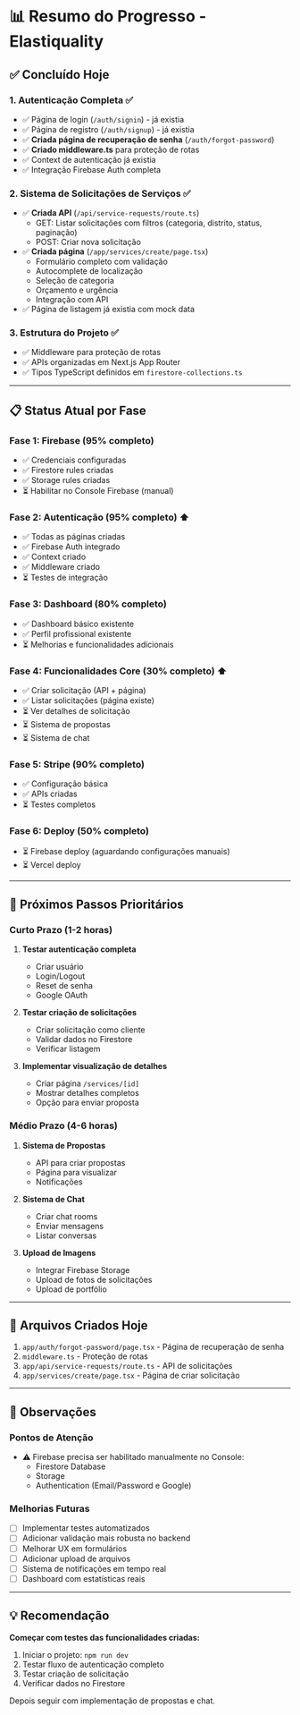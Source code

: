 # 📊 Resumo do Progresso - Elastiquality

## ✅ **Concluído Hoje**

### **1. Autenticação Completa** ✅
- ✅ Página de login (`/auth/signin`) - já existia
- ✅ Página de registro (`/auth/signup`) - já existia
- ✅ **Criada página de recuperação de senha** (`/auth/forgot-password`)
- ✅ **Criado middleware.ts** para proteção de rotas
- ✅ Context de autenticação já existia
- ✅ Integração Firebase Auth completa

### **2. Sistema de Solicitações de Serviços** ✅
- ✅ **Criada API** (`/api/service-requests/route.ts`)
  - GET: Listar solicitações com filtros (categoria, distrito, status, paginação)
  - POST: Criar nova solicitação
- ✅ **Criada página** (`/app/services/create/page.tsx`)
  - Formulário completo com validação
  - Autocomplete de localização
  - Seleção de categoria
  - Orçamento e urgência
  - Integração com API
- ✅ Página de listagem já existia com mock data

### **3. Estrutura do Projeto** ✅
- ✅ Middleware para proteção de rotas
- ✅ APIs organizadas em Next.js App Router
- ✅ Tipos TypeScript definidos em `firestore-collections.ts`

---

## 📋 **Status Atual por Fase**

### **Fase 1: Firebase** (95% completo)
- ✅ Credenciais configuradas
- ✅ Firestore rules criadas
- ✅ Storage rules criadas
- ⏳ Habilitar no Console Firebase (manual)

### **Fase 2: Autenticação** (95% completo) ⬆️
- ✅ Todas as páginas criadas
- ✅ Firebase Auth integrado
- ✅ Context criado
- ✅ Middleware criado
- ⏳ Testes de integração

### **Fase 3: Dashboard** (80% completo)
- ✅ Dashboard básico existente
- ✅ Perfil profissional existente
- ⏳ Melhorias e funcionalidades adicionais

### **Fase 4: Funcionalidades Core** (30% completo) ⬆️
- ✅ Criar solicitação (API + página)
- ✅ Listar solicitações (página existe)
- ⏳ Ver detalhes de solicitação
- ⏳ Sistema de propostas
- ⏳ Sistema de chat

### **Fase 5: Stripe** (90% completo)
- ✅ Configuração básica
- ✅ APIs criadas
- ⏳ Testes completos

### **Fase 6: Deploy** (50% completo)
- ⏳ Firebase deploy (aguardando configurações manuais)
- ⏳ Vercel deploy

---

## 🎯 **Próximos Passos Prioritários**

### **Curto Prazo (1-2 horas)**
1. **Testar autenticação completa**
   - Criar usuário
   - Login/Logout
   - Reset de senha
   - Google OAuth

2. **Testar criação de solicitações**
   - Criar solicitação como cliente
   - Validar dados no Firestore
   - Verificar listagem

3. **Implementar visualização de detalhes**
   - Criar página `/services/[id]`
   - Mostrar detalhes completos
   - Opção para enviar proposta

### **Médio Prazo (4-6 horas)**
1. **Sistema de Propostas**
   - API para criar propostas
   - Página para visualizar
   - Notificações

2. **Sistema de Chat**
   - Criar chat rooms
   - Enviar mensagens
   - Listar conversas

3. **Upload de Imagens**
   - Integrar Firebase Storage
   - Upload de fotos de solicitações
   - Upload de portfólio

---

## 🚀 **Arquivos Criados Hoje**

1. `app/auth/forgot-password/page.tsx` - Página de recuperação de senha
2. `middleware.ts` - Proteção de rotas
3. `app/api/service-requests/route.ts` - API de solicitações
4. `app/services/create/page.tsx` - Página de criar solicitação

---

## 📝 **Observações**

### **Pontos de Atenção**
- ⚠️ Firebase precisa ser habilitado manualmente no Console:
  - Firestore Database
  - Storage
  - Authentication (Email/Password e Google)

### **Melhorias Futuras**
- [ ] Implementar testes automatizados
- [ ] Adicionar validação mais robusta no backend
- [ ] Melhorar UX em formulários
- [ ] Adicionar upload de arquivos
- [ ] Sistema de notificações em tempo real
- [ ] Dashboard com estatísticas reais

---

## 💡 **Recomendação**

**Começar com testes das funcionalidades criadas:**

1. Iniciar o projeto: `npm run dev`
2. Testar fluxo de autenticação completo
3. Testar criação de solicitação
4. Verificar dados no Firestore

Depois seguir com implementação de propostas e chat.

